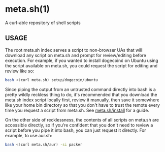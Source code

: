 # meta.sh(1)

A curl-able repository of shell scripts

## USAGE

The root meta.sh index serves a script to non-browser UAs that will download
any script on meta.sh and prompt for review/editing before execution. For
example, if you wanted to install dogecoind on Ubuntu using the script
available on meta.sh, you could request the script for editing and review like
so:

```bash
bash <(curl meta.sh) setup/dogecoin/ubuntu
```

Since piping the output from an untrusted command directly into bash is a
pretty wildly reckless thing to do, it's recommended that you download the
meta.sh index script locally first, review it manually, then save it somewhere
like your home bin directory so that you don't have to trust the remote every
time you request a script from meta.sh. See
[meta.sh/install](http://meta.sh/install) for a guide.

On the other side of recklessness, the contents of all scripts on meta.sh are
accessible directly, so if you're confident that you don't need to review a
script before you pipe it into bash, you can just request it directly. For
example, to use aur.sh:

```bash
bash <(curl meta.sh/aur) -si packer
```
